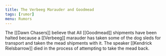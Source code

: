 ```yaml
---
title: The Verbeeg Marauder and Goodmead
tags: [rumor]
menu: Rumors
---
```


The [[Dawn Chasers]] believe that All [[Goodmead]] shipments have been halted because a [[Verbeeg]] marauder has taken some of the dog sleds for transport and taken the mead shipments with it. The speaker [[Kendrick Rielsbarrow]] died in the process of attempting to take the mead back.